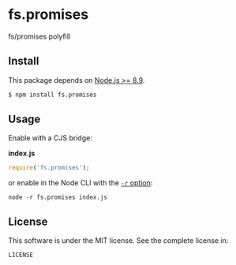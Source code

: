 # fs.promises

fs/promises polyfill

## Install

This package depends on [Node.js >= 8.9](http://nodejs.org/).

```sh
$ npm install fs.promises
```

## Usage

Enable with a CJS bridge:

**index.js**
```js
require('fs.promises');
```

or enable in the Node CLI with the [`-r` option](https://nodejs.org/api/cli.html#cli_r_require_module):

```shell
node -r fs.promises index.js
```

## License

This software is under the MIT license. See the complete license in:

```
LICENSE
```